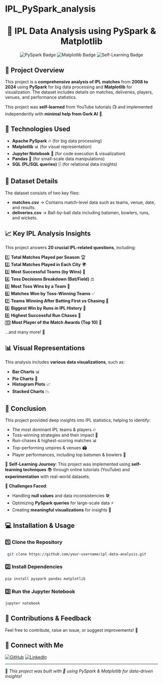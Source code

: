 # IPL_PySpark_analysis

<h1 align="center">🏏 IPL Data Analysis using PySpark & Matplotlib</h1>

<p align="center">
  <img src="https://img.shields.io/badge/PySpark-🔥-orange" alt="PySpark Badge">
  <img src="https://img.shields.io/badge/Matplotlib-📊-blue" alt="Matplotlib Badge">
  <img src="https://img.shields.io/badge/Self--Learning-💡-green" alt="Self-Learning Badge">
</p>

## 📌 Project Overview
This project is a **comprehensive analysis of IPL matches** from **2008 to 2024** using **PySpark** for big data processing and **Matplotlib** for visualization. The dataset includes details on matches, deliveries, players, venues, and performance statistics.

This project was **self-learned** from YouTube tutorials 📺 and implemented independently with **minimal help from Gork AI** 🤖.

## 🚀 Technologies Used
- **Apache PySpark** 🔥 (for big data processing)
- **Matplotlib** 📊 (for visual representation)
- **Jupyter Notebook** 📓 (for code execution & visualization)
- **Pandas** 🐼 (for small-scale data manipulations)
- **SQL (PL/SQL queries)** 🗄 (for relational data insights)

## 📂 Dataset Details
The dataset consists of two key files:

- **matches.csv** → Contains match-level data such as teams, venue, date, and results.
- **deliveries.csv** → Ball-by-ball data including batsmen, bowlers, runs, and wickets.

## 📈 Key IPL Analysis Insights
This project answers **20 crucial IPL-related questions**, including:

1️⃣ **Total Matches Played per Season** 🏆  
2️⃣ **Total Matches Played in Each City** 🌍  
3️⃣ **Most Successful Teams (by Wins)** 🥇  
4️⃣ **Toss Decisions Breakdown (Bat/Field)** ⚖️  
5️⃣ **Most Toss Wins by a Team** 🎲  
6️⃣ **Matches Won by Toss-Winning Teams** ✅  
7️⃣ **Teams Winning After Batting First vs Chasing** 🔄  
8️⃣ **Biggest Win by Runs in IPL History** 🚀  
9️⃣ **Highest Successful Run Chases** 🎯  
🔟 **Most Player of the Match Awards (Top 10)** 🏅  

...and many more! 🎉

## 📊 Visual Representations
This analysis includes **various data visualizations**, such as:
- **Bar Charts** 📊
- **Pie Charts** 🥧
- **Histogram Plots** 📈
- **Stacked Charts** 📉

## 📜 Conclusion
This project provided deep insights into IPL statistics, helping to identify:
- The most dominant IPL teams & players 🔥
- Toss-winning strategies and their impact 🎲
- Run-chases & highest-scoring matches 📊
- Top-performing umpires & venues 🏟️
- Player performances, including top batsmen & bowlers 🏏

🔹 **Self-Learning Journey**:
This project was implemented using **self-learning techniques** 📚 through online tutorials (YouTube) and **experimentation** with real-world datasets.

🔹 **Challenges Faced**:
- Handling **null values** and data inconsistencies 🛠️
- Optimizing **PySpark queries** for large-scale data ⚡
- Creating **meaningful visualizations** for insights 🎨

## 💻 Installation & Usage
### 1️⃣ Clone the Repository
```sh
 git clone https://github.com/your-username/ipl-data-analysis.git
```
### 2️⃣ Install Dependencies
```sh
pip install pyspark pandas matplotlib
```
### 3️⃣ Run the Jupyter Notebook
```sh
jupyter notebook
```

## 🤝 Contributions & Feedback
Feel free to contribute, raise an issue, or suggest improvements! 🙌  

## 📌 Connect with Me
[![GitHub](https://img.shields.io/badge/GitHub-000?logo=github&logoColor=white)](https://github.com/your-username)
[![LinkedIn](https://img.shields.io/badge/LinkedIn-blue?logo=linkedin&logoColor=white)](https://linkedin.com/in/your-profile)

---

🔹 *This project was built with 💙 using PySpark & Matplotlib for data-driven insights!*

